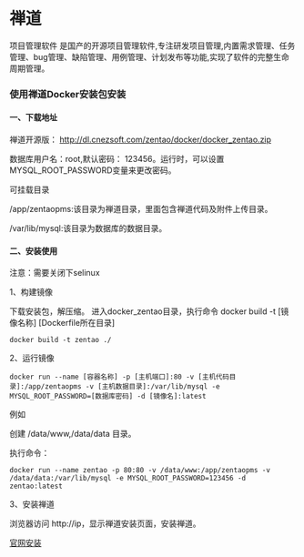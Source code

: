  # 禅道
 
 项目管理软件 是国产的开源项目管理软件,专注研发项目管理,内置需求管理、任务管理、bug管理、缺陷管理、用例管理、计划发布等功能,实现了软件的完整生命周期管理。
 
 
 ### 使用禅道Docker安装包安装
 
 
 
#### 一、下载地址

禅道开源版： http://dl.cnezsoft.com/zentao/docker/docker_zentao.zip

数据库用户名：root,默认密码：  123456。运行时，可以设置  MYSQL_ROOT_PASSWORD变量来更改密码。

可挂载目录

/app/zentaopms:该目录为禅道目录，里面包含禅道代码及附件上传目录。

/var/lib/mysql:该目录为数据库的数据目录。

#### 二、安装使用

注意：需要关闭下selinux

1、构建镜像

下载安装包，解压缩。 进入docker_zentao目录，执行命令 docker build -t [镜像名称] [Dockerfile所在目录]

```shell
docker build -t zentao ./
```

2、运行镜像

```
docker run --name [容器名称] -p [主机端口]:80 -v [主机代码目录]:/app/zentaopms -v [主机数据目录]:/var/lib/mysql -e MYSQL_ROOT_PASSWORD=[数据库密码] -d [镜像名]:latest
```

例如

创建 /data/www,/data/data 目录。

执行命令：
```
docker run --name zentao -p 80:80 -v /data/www:/app/zentaopms -v /data/data:/var/lib/mysql -e MYSQL_ROOT_PASSWORD=123456 -d zentao:latest
```

3、安装禅道

浏览器访问 http://ip，显示禅道安装页面，安装禅道。


[官网安装](https://www.zentao.net/book/zentaopmshelp/303.html)
